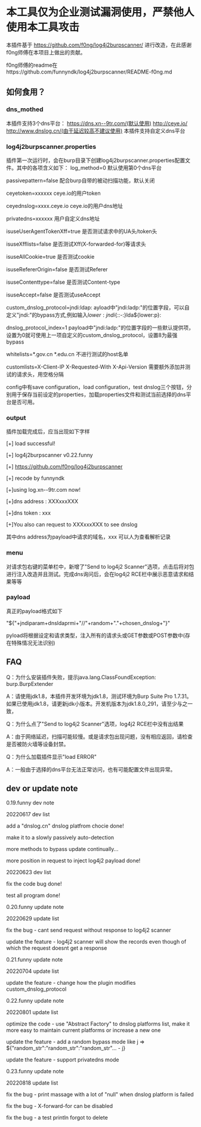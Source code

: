 # 本工具仅为企业测试漏洞使用，严禁他人使用本工具攻击
本插件基于 https://github.com/f0ng/log4j2burpscanner/ 进行改造，在此感谢f0ng师傅在本项目上做出的贡献。

f0ng师傅的readme在https://github.com/funnyndk/log4j2burpscanner/README-f0ng.md

## 如何食用？
### dns_mothed
本插件支持3个dns平台：
	https://dns.xn--9tr.com/(默认使用)
	http://ceye.io/
	http://www.dnslog.cn/(由于延迟较高不建议使用)
本插件支持自定义dns平台

### log4j2burpscanner.properties
插件第一次运行时，会在burp目录下创建log4j2burpscanner.properties配置文件。其中的各项含义如下：
log_method=0		默认使用第0个dns平台

passivepattern=false		配合burp自带的被动扫描功能，默认关闭

ceyetoken=xxxxxx		ceye.io的用户token

ceyednslog=xxxx.ceye.io	ceye.io的用户dns地址

privatedns=xxxxxx		用户自定义dns地址

isuseUserAgentTokenXff=true	是否测试请求中的UA头/token头

isuseXfflists=false		是否测试Xff(X-forwarded-for)等请求头

isuseAllCookie=true		是否测试cookie

isuseRefererOrigin=false	是否测试Referer

isuseContenttype=false	是否测试Content-type

isuseAccept=false		是否测试useAccept

custom_dnslog_protocol=jndi:ldap:	ayload中"jndi:ladp:"的位置字段，可以自定义"jndi:"的bypass方式,例如输入${lower:j}ndi${::-:}lda${lower:p}:

dnslog_protocol_index=1		payload中"jndi:ladp:"的位置字段的一些默认提供项，设置为0就可使用上一项自定义的custom_dnslog_protocol，设置8为最强bypass

whitelists=*.gov.cn *.edu.cn	不进行测试的host名单

customlists=X-Client-IP X-Requested-With X-Api-Version	需要额外添加并测试的请求头，用空格分隔

config中有save configuration，load configuration，test dnslog三个按钮，分别用于保存当前设定的properties，加载properties文件和测试当前选择的dns平台是否可用。


### output
插件加载完成后，应当出现如下字样

[+]               load successful!      

[+]        log4j2burpscanner v0.22.funny  

[+] https://github.com/f0ng/log4j2burpscanner

[+]                 recode by funnyndk      

[+]using log.xn--9tr.com now!

[+]dns address : XXXxxxXXX

[+]dns token : xxx

[+]You also can request to    XXXxxxXXX    to see dnslog

其中dns address为payload中请求的域名，xxx 可以人为查看解析记录

### menu
对请求包右键的菜单栏中，新增了"Send to log4j2 Scanner"选项，点击后将对包进行注入改造并且测试。完成dns询问后，会在log4j2 RCE栏中展示恶意请求和结果等等

### payload

真正的payload格式如下

"${"+jndiparam+dnsldaprmi+"//"+random+"."+chosen_dnslog+"}"

pyload将根据设定和请求类型，注入所有的请求头或GET参数或POST参数中(存在特殊情况无法识别)


## FAQ

Q：为什么安装插件失败，提示java.lang.ClassFoundException: burp.BurpExtender

A：请使用jdk1.8，本插件开发环境为jdk1.8，测试环境为Burp Suite Pro 1.7.31。如果已使用jdk1.8，请更新jdk小版本。开发机版本为jdk1.8.0_291，请至少与之一致，

Q：为什么点了"Send to log4j2 Scanner"选项，log4j2 RCE栏中没有出结果

A：由于网络延迟，扫描可能较慢。或是请求包出现问题，没有相应返回，请检查是否被防火墙等设备封禁。

Q：为什么加载插件显示"load ERROR"

A：一般由于选择的dns平台无法正常访问，也有可能配置文件出现异常。

## dev or update note

0.19.funny dev note

20220617 dev list

add a "dnslog.cn" dnslog platfrom chocie            done!

make it to a slowly passively auto-detection

more methods to bypass                              update continually...

more position in request to inject log4j2 payload   done!

20220623 dev list

fix the code bug                                    done!

test all program	                            done!

0.20.funny update note

20220629 update list 

fix the bug - cant send request without response to log4j2 scanner

update the feature - log4j2 scanner will show the records even though of which the request doesnt get a response

0.21.funny update note

20220704 update list 

update the feature - change how the plugin modifies custom_dnslog_protocol

0.22.funny update note

20220801 update list

optimize the code - use "Abstract Factory" to dnslog platforms list, make it more easy to maintain current platforms or increase a new one

update the feature - add a random bypass mode like j => ${"random_str":"random_str":"random_str"... - j}

update the feature - support privatedns mode

0.23.funny update note

20220818 update list

fix the bug - print massage with a lot of "null" when dnslog platform is failed 

fix the bug - X-forward-for can be disabled

fix the bug - a test println forgot to delete